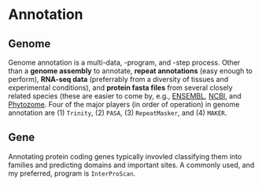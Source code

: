 # Annotation

## Genome

Genome annotation is a multi-data, -program, and -step process. Other than a __genome assembly__ to annotate, __repeat annotations__ (easy enough to perform), __RNA-seq data__ (preferrably from a diversity of tissues and experimental conditions), and __protein fasta files__ from several closely related species (these are easier to come by, e.g., [ENSEMBL](https://useast.ensembl.org/index.html), [NCBI](https://www.ncbi.nlm.nih.gov/genome/), and [Phytozome](https://phytozome.jgi.doe.gov/pz/portal.html). Four of the major players (in order of operation) in genome annotation are (1) `Trinity`, (2) `PASA`, (3) `RepeatMasker`, and (4) `MAKER`.

## Gene

Annotating protein coding genes typically invovled classifying them into families and predicting domains and important sites. A commonly used, and my preferred, program is `InterProScan`.
